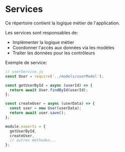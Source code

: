 # Services

Ce répertoire contient la logique métier de l'application.

Les services sont responsables de:
- Implémenter la logique métier
- Coordonner l'accès aux données via les modèles
- Traiter les données pour les contrôleurs

Exemple de service:

```javascript
// userService.js
const User = require('../models/userModel');

const getUserById = async (userId) => {
  return await User.findById(userId);
};

const createUser = async (userData) => {
  const user = new User(userData);
  return await user.save();
};

module.exports = {
  getUserById,
  createUser,
  // autres méthodes...
};
```